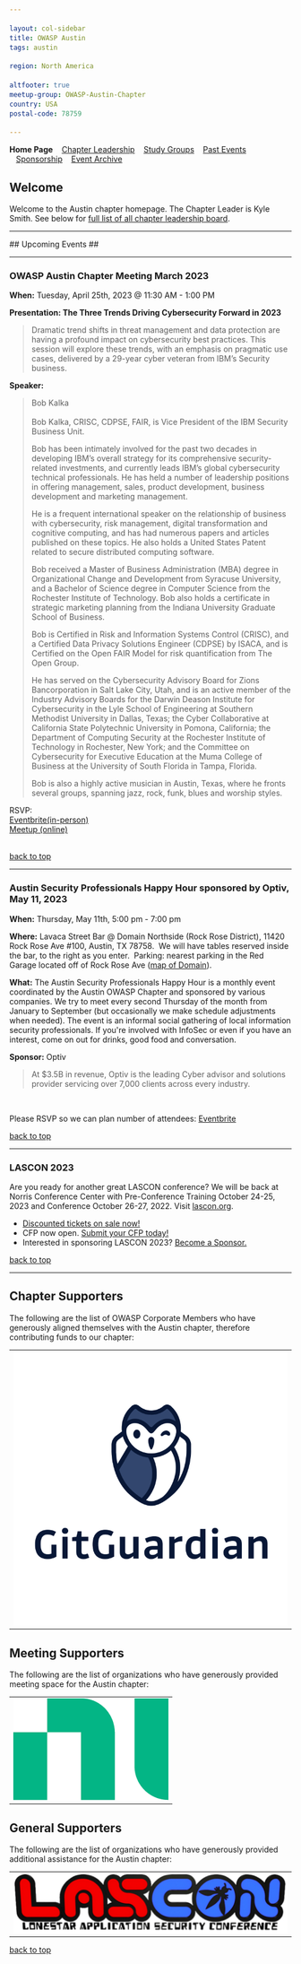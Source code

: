 ```yaml
---

layout: col-sidebar
title: OWASP Austin
tags: austin

region: North America

altfooter: true
meetup-group: OWASP-Austin-Chapter
country: USA
postal-code: 78759

---
```

<!-- rebuild -->
<strong>Home Page</strong>
&nbsp;&nbsp;&nbsp;[Chapter Leadership](leadership.md)
&nbsp;&nbsp;&nbsp;[Study Groups](studygroups.md)
&nbsp;&nbsp;&nbsp;[Past Events](pastevents.md)
&nbsp;&nbsp;&nbsp;[Sponsorship](sponsorship.md)
&nbsp;&nbsp;&nbsp;[Event Archive](pasteventsarchive.md)

Welcome
-------
Welcome to the Austin chapter homepage. The Chapter Leader is Kyle Smith. See below for [full list of all chapter leadership board](leadership.md).

<hr/>
## Upcoming Events ##
<hr>

### OWASP Austin Chapter Meeting March 2023 ###

**When:** Tuesday, April 25th, 2023 @ 11:30 AM - 1:00 PM

**Presentation: The Three Trends Driving Cybersecurity Forward in 2023** 
<blockquote> 
Dramatic trend shifts in threat management and data protection are having a profound impact on cybersecurity best practices.  This session will explore these trends, with an emphasis on pragmatic use cases, delivered by a 29-year cyber veteran from IBM’s Security business.
</blockquote>

**Speaker:** 
<blockquote>
Bob Kalka
<br><br>
Bob Kalka, CRISC, CDPSE, FAIR, is Vice President of the IBM Security Business Unit.  

Bob has been intimately involved for the past two decades in developing IBM’s overall strategy for its comprehensive security-related investments, and currently leads IBM’s global cybersecurity technical professionals.  He has held a number of leadership positions in offering management, sales, product development, business development and marketing management.  

He is a frequent international speaker on the relationship of business with cybersecurity, risk management, digital transformation and cognitive computing, and has had numerous papers and articles published on these topics.  He also holds a United States Patent related to secure distributed computing software.

Bob received a Master of Business Administration (MBA) degree in Organizational Change and Development from Syracuse University, and a Bachelor of Science degree in Computer Science from the Rochester Institute of Technology.  Bob also holds a certificate in strategic marketing planning from the Indiana University Graduate School of Business.  

Bob is Certified in Risk and Information Systems Control (CRISC), and a Certified Data Privacy Solutions Engineer (CDPSE) by ISACA, and is Certified on the Open FAIR Model for risk quantification from The Open Group.

He has served on the Cybersecurity Advisory Board for Zions Bancorporation in Salt Lake City, Utah, and is an active member of the Industry Advisory Boards for the Darwin Deason Institute for Cybersecurity in the Lyle School of Engineering at Southern Methodist University in Dallas, Texas; the Cyber Collaborative at California State Polytechnic University in Pomona, California; the Department of Computing Security at the Rochester Institute of Technology in Rochester, New York; and the Committee on Cybersecurity for Executive Education at the Muma College of Business at the University of South Florida in Tampa, Florida.

Bob is also a highly active musician in Austin, Texas, where he fronts several groups, spanning jazz, rock, funk, blues and worship styles. 
</blockquote>

RSVP:<br>
<a href="https://owasp-austin-2023-april.eventbrite.com" target="_blank"> Eventbrite(in-person)</a><br>
<a href="https://www.meetup.com/owasp-austin-chapter/events/290705726/" target="_blank">Meetup (online)</a>
<br><br>

[back to top](#welcome)
<hr>

### Austin Security Professionals Happy Hour sponsored by Optiv, May 11, 2023 ###

**When:** Thursday, May 11th, 5:00 pm - 7:00 pm

**Where:** Lavaca Street Bar @ Domain Northside (Rock Rose District), 11420 Rock Rose Ave #100, Austin, TX 78758.  We will have tables reserved inside the bar, to the right as you enter.  Parking: nearest parking in the Red Garage located off of Rock Rose Ave (<a href="https://domainnorthside.com/map/" target="_blank">map of Domain</a>). 

**What:** The Austin Security Professionals Happy Hour is a monthly event coordinated by the Austin OWASP Chapter and sponsored by various companies. We try to meet every second Thursday of the month from January to September (but occasionally we make schedule adjustments when needed). The event is an informal social gathering of local information security professionals. If you're involved with InfoSec or even if you have an interest, come on out for drinks, good food and conversation.

**Sponsor:** Optiv
<blockquote>At $3.5B in revenue, Optiv is the leading Cyber advisor and solutions provider servicing over 7,000 clients across every industry.</blockquote>
<br>

Please RSVP so we can plan number of attendees: 
<a href="https://www.eventbrite.com/e/may-2023-austin-security-professionals-happy-hour-sponsored-by-optiv-tickets-619430592577" target="_blank"> Eventbrite </a>
<br>

[back to top](#welcome)
<hr>

### LASCON 2023 ###

Are you ready for another great LASCON conference? We will be back at Norris Conference Center with Pre-Conference Training October 24-25, 2023 and Conference October 26-27, 2022. Visit <a href="https://lascon.org/" target="_blank">lascon.org</a>.

<ul><li><a href="https://lascon.org/tickets/" target="_blank">Discounted tickets on sale now!</a></li>
<li>CFP now open. <a href="https://lascon.org/cfp/" target="_blank">Submit your CFP today!</a></li>
<li>Interested in sponsoring LASCON 2023? <a href="https://lascon.org/become-a-sponsor/" target="_blank">Become a Sponsor.</a></li>
</ul>

[back to top](#welcome)
<hr>

Chapter Supporters
----------------
The following are the list of OWASP Corporate Members who have generously aligned themselves with the Austin chapter, therefore contributing funds to our chapter:

<table cellpadding="15" cellspacing="0">
<tr>
<td>
<a href="https://www.gitguardian.com"><img src="assets/images/GitGuardian_Logo_Vertical.png" alt="GitGuardian"/></a>
</td>
</tr>
</table>

Meeting Supporters
----------------
The following are the list of organizations who have generously provided meeting space for the Austin chapter:
<table cellpadding="15" cellspacing="0">
<tr>
<td>
  <a href="https://www.ni.com"><img src="assets/images/ni.png" alt="NI"/></a>
</td>
</tr>
</table>

General Supporters
----------------
The following are the list of organizations who have generously provided additional assistance for the Austin chapter:
<table cellpadding="15" cellspacing="0">
<tr>
<td>
  <a href="https://www.lascon.org"><img src="assets/images/Lascon500x109.jpg" alt="LASCON"/></a>
</td>
</tr>
</table>

[back to top](#welcome)
